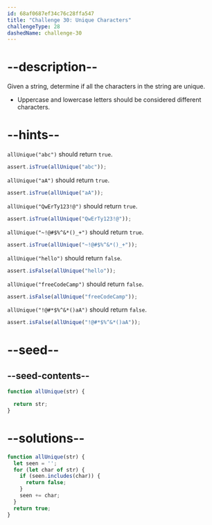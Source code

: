 ```yaml
---
id: 68af0687ef34c76c28ffa547
title: "Challenge 30: Unique Characters"
challengeType: 28
dashedName: challenge-30
---
```


# --description--

Given a string, determine if all the characters in the string are unique.

- Uppercase and lowercase letters should be considered different characters.

# --hints--

`allUnique("abc")` should return `true`.

```js
assert.isTrue(allUnique("abc"));
```

`allUnique("aA")` should return `true`.

```js
assert.isTrue(allUnique("aA"));
```

`allUnique("QwErTy123!@")` should return `true`.

```js
assert.isTrue(allUnique("QwErTy123!@"));
```

`allUnique("~!@#$%^&*()_+")` should return `true`.

```js
assert.isTrue(allUnique("~!@#$%^&*()_+"));
```

`allUnique("hello")` should return `false`.

```js
assert.isFalse(allUnique("hello"));
```

`allUnique("freeCodeCamp")` should return `false`.

```js
assert.isFalse(allUnique("freeCodeCamp"));
```

`allUnique("!@#*$%^&*()aA")` should return `false`.

```js
assert.isFalse(allUnique("!@#*$%^&*()aA"));
```

# --seed--

## --seed-contents--

```js
function allUnique(str) {

  return str;
}
```

# --solutions--

```js
function allUnique(str) {
  let seen = '';
  for (let char of str) {
    if (seen.includes(char)) {
      return false;
    }
    seen += char;
  }
  return true;
}
```
